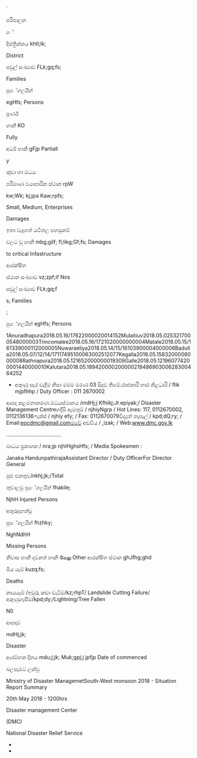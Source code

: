 `

පරිපාලන

ේ

දිස්ත්‍රික්කය khtl;lk;

District

පවුල් සංඛ්‍යාව FLk;gq;fs;

Families

පුේගලයින්

egHfs; Persons

පූර්ණ

හානි KO

Fully

අර්ධ හානි gFjp Partiall

y

කුඩා හා මධය

පරිමාණ වයාපාරික ස්ථාන rpW

kw;Wk; kj;jpa Kaw;rpfs;

Small, Medium, Enterprises

Damages

ඉතා වැදගත් යටිතල පහසුකම්

වලට වූ හානි mbg;gilf; fl;likg;Gf;fs; Damages

to critical Infastructure

ආරක්ෂිත

ස්ථාන සංඛ්‍යාව vz;zpf;if Nos

පවුල් සංඛ්‍යාව FLk;gq;f

s; Families

;

පුේගලයින් egHfs; Persons

1Anuradhapura2018.05.16/17622000020014152Mulaitiuv2018.05.0253217000548000003Trincomalee2018.05.16/1721020000000004Matale2018.05.15/161339000112000005Nuwaraeliya2018.05.14/15/16103900004000006Badulla2018.05.07/12/14/17117495100063002512077Kegalla2018.05.1583200008000008Rathnapura2018.05.121652000000019309Galle2018.05.121960774200001440000010Kalutara2018.05.18942000020000021948690300628300464252

* අකුණු සැර වැදීම නිසා මමම මරණ 03 සිදුව තිමේ.රාජකාරි භාර නිළධාරි / flik mjpfhhp / Duty Officer : 011 2670002

ආපදා කළමනාකරණ මධයස්ථානය /mdHj;j Kfhikj;Jt epiyak;/ Disaster Management Centreහදිසි ඇමතුම් / njhiyNgrp / Hot Lines: 117, 0112670002, 0112136136ෆැක්ස් / njhiy efy; / Fax: 0112670079විද්‍යුත් තැපැල් / kpd;dQ;ry; / Email:eocdmc@gmail.comමවේ අඩවිය / ,izak; / Web:www.dmc.gov.lk

……………………………….

මාධය ප්‍රකාශක / nra;jp njhlHghsHfs; / Media Spokesmen :

Janaka HandunpathirajaAssistant Director / Duty OfficerFor Director General

මුළු එකතුව/nkhj;jk;/Total

තුවාලවු පුේගලයින් fhakile;

NjhH Injured Persons

අතුරුදහන්වූ

පුේගලයින් fhzhky;

NghNdhH

Missing Persons

නිවාස හානි දවනත් හානි வே​று Other ආරක්ෂිත ස්ථාන ghJfhg;ghd

මිය යෑම් kuzq;fs;

Deaths

නායයෑම් /ඉවුරු කඩා වැටීම/kz;rhpT/ Landslide Cutting Failure/අකුණුගැසීම/kpd;dy;/Lightning/Tree Fallen

N0

ආපදාව

mdHj;jk;

Disaster

ආරම්භක දිනය mdu;j;jk; Muk;gpj;j jpfjp Date of commenced

බලපෑමට ලක්වු

Ministry of Disaster ManagemetSouth-West monsoon 2018 - Situation Report Summary

20th May 2018 - 1200hrs

Disaster management Center

(DMC)

National Disaster Relief Service

*

*